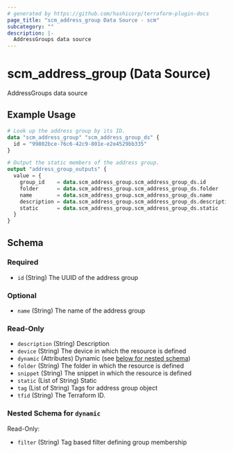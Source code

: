 ```yaml
---
# generated by https://github.com/hashicorp/terraform-plugin-docs
page_title: "scm_address_group Data Source - scm"
subcategory: ""
description: |-
  AddressGroups data source
---
```


# scm_address_group (Data Source)

AddressGroups data source

## Example Usage

```terraform
# Look up the address group by its ID.
data "scm_address_group" "scm_address_group_ds" {
  id = "99802bce-76c6-42c9-801e-e2e4529bb335"
}

# Output the static members of the address group.
output "address_group_outputs" {
  value = {
    group_id    = data.scm_address_group.scm_address_group_ds.id
    folder      = data.scm_address_group.scm_address_group_ds.folder
    name        = data.scm_address_group.scm_address_group_ds.name
    description = data.scm_address_group.scm_address_group_ds.description
    static      = data.scm_address_group.scm_address_group_ds.static
  }
}
```

<!-- schema generated by tfplugindocs -->
## Schema

### Required

- `id` (String) The UUID of the address group

### Optional

- `name` (String) The name of the address group

### Read-Only

- `description` (String) Description
- `device` (String) The device in which the resource is defined
- `dynamic` (Attributes) Dynamic (see [below for nested schema](#nestedatt--dynamic))
- `folder` (String) The folder in which the resource is defined
- `snippet` (String) The snippet in which the resource is defined
- `static` (List of String) Static
- `tag` (List of String) Tags for address group object
- `tfid` (String) The Terraform ID.

<a id="nestedatt--dynamic"></a>
### Nested Schema for `dynamic`

Read-Only:

- `filter` (String) Tag based filter defining group membership
